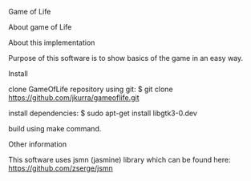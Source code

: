 Game of Life

About game of Life

About this implementation

Purpose of this software is to show basics of the game in an easy way. 

Install

clone GameOfLife repository using git:
 $ git clone https://github.com/jkurra/gameoflife.git

install dependencies:
 $ sudo apt-get install libgtk3-0.dev

build using make command.

Other information

This software uses jsmn (jasmine) library which can be found here:
  https://github.com/zserge/jsmn
